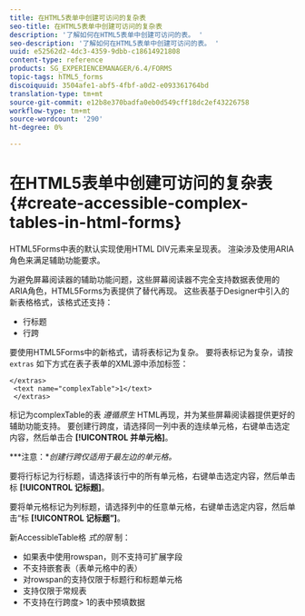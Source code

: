 ```yaml
---
title: 在HTML5表单中创建可访问的复杂表
seo-title: 在HTML5表单中创建可访问的复杂表
description: '了解如何在HTML5表单中创建可访问的表。 '
seo-description: '了解如何在HTML5表单中创建可访问的表。 '
uuid: e52562d2-4dc3-4359-9dbb-c18614921808
content-type: reference
products: SG_EXPERIENCEMANAGER/6.4/FORMS
topic-tags: hTML5_forms
discoiquuid: 3504afe1-abf5-4fbf-a0d2-e093361764bd
translation-type: tm+mt
source-git-commit: e12b8e370badfa0eb0d549cff18dc2ef43226758
workflow-type: tm+mt
source-wordcount: '290'
ht-degree: 0%

---
```



# 在HTML5表单中创建可访问的复杂表 {#create-accessible-complex-tables-in-html-forms}

HTML5Forms中表的默认实现使用HTML DIV元素来呈现表。 渲染涉及使用ARIA角色来满足辅助功能要求。

为避免屏幕阅读器的辅助功能问题，这些屏幕阅读器不完全支持数据表使用的ARIA角色，HTML5Forms为表提供了替代再现。 这些表基于Designer中引入的新表格格式，该格式还支持：

* 行标题
* 行跨

要使用HTML5Forms中的新格式，请将表标记为复杂。 要将表标记为复杂，请按 `extras` 如下方式在表子表单的XML源中添加标签：

```
</extras>
 <text name="complexTable">1</text>
 </extras>
```

标记为complexTable的表 *遵循原生* HTML再现，并为某些屏幕阅读器提供更好的辅助功能支持。  要创建行跨度，请选择同一列中表的连续单元格，右键单击选定内容，然后单击合 **[!UICONTROL 并单元格]**。

***注意：**创建行跨仅适用于最左边的单元格。*

要将行标记为行标题，请选择该行中的所有单元格，右键单击选定内容，然后单击标 **[!UICONTROL 记标题]**。

要将单元格标记为列标题，请选择列中的任意单元格，右键单击选定内容，然后单击“标 **[!UICONTROL 记标题”]**。

新AccessibleTable格 *式的限* 制：

* 如果表中使用rowspan，则不支持可扩展字段
* 不支持嵌套表（表单元格中的表）
* 对rowspan的支持仅限于标题行和标题单元格
* 支持仅限于常规表
* 不支持在行跨度> 1的表中预填数据

